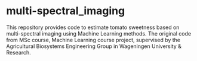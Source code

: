 # multi-spectral_imaging
This repository provides code to estimate tomato sweetness based on multi-spectral imaging using Machine Learning methods. The original code from MSc course, Machine Learning course project, supervised by the Agricultural Biosystems Engineering Group in Wageningen University &amp; Research.
